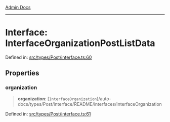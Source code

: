 [Admin Docs](/)

***

# Interface: InterfaceOrganizationPostListData

Defined in: [src/types/Post/interface.ts:60](https://github.com/PalisadoesFoundation/talawa-admin/blob/main/src/types/Post/interface.ts#L60)

## Properties

### organization

> **organization**: [`InterfaceOrganization`]/auto-docs/types/Post/interface/README/interfaces/InterfaceOrganization

Defined in: [src/types/Post/interface.ts:61](https://github.com/PalisadoesFoundation/talawa-admin/blob/main/src/types/Post/interface.ts#L61)
